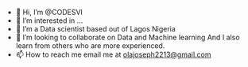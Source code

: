 - 👋 Hi, I’m @CODESVI
- 👀 I’m interested in ...
- 🌱 I’m a Data scientist based out of Lagos Nigeria
- 💞️ I’m looking to collaborate on Data and Machine learning
And I also learn from others who are more experienced.
- 📫 How to reach me  email me  at olajoseph2213@gmail.com

<!---
CODESVI/CODESVI is a ✨ special ✨ repository because its `README.md` (this file) appears on your GitHub profile.
You can click the Preview link to take a look at your changes.
--->
